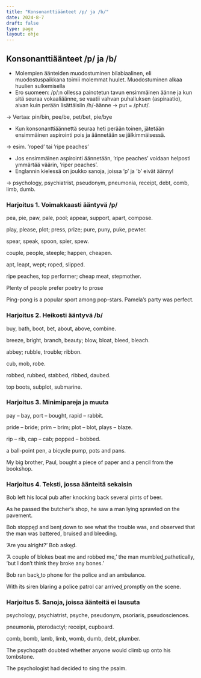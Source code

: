 ```yaml
---
title: "Konsonanttiäänteet /p/ ja /b/"
date: 2024-8-7
draft: false
type: page
layout: ohje
---
```


## Konsonanttiäänteet /p/ ja /b/
- Molempien äänteiden muodostuminen bilabiaalinen, eli muodostuspaikkana toimii molemmat huulet. Muodostuminen alkaa huulien sulkemisella
-	Ero suomeen: /p/:n ollessa painotetun tavun ensimmäinen äänne ja kun sitä seuraa vokaaliäänne, se vaatii vahvan puhalluksen (aspiraatio), aivan kuin perään lisättäisiin /h/-äänne -> put = /phut/.

-> Vertaa: pin/bin, pee/be, pet/bet, pie/bye 
-	Kun konsonanttiäännettä seuraa heti perään toinen, jätetään ensimmäinen aspirointi pois ja äännetään se jälkimmäisessä.

-> esim. ’roped’ tai ’ripe peaches’
-	Jos ensimmäinen aspirointi äännetään, ’ripe peaches’ voidaan helposti ymmärtää väärin, ’riper peaches’.
-	Englannin kielessä on joukko sanoja, joissa ’p’ ja ’b’ eivät äänny!

-> psychology, psychiatrist, pseudonym, pneumonia, receipt, debt, comb, limb, dumb.
	
### Harjoitus 1. Voimakkaasti ääntyvä /p/
pea, pie, paw, pale, pool; appear, support, apart, compose.

play, please, plot; press, prize; pure, puny, puke, pewter.

spear, speak, spoon, spier, spew.

couple, people, steeple; happen, cheapen.

apt, leapt, wept; roped, slipped.

ripe peaches, top performer; cheap meat, stepmother.

Plenty of people prefer poetry to prose 

Ping-pong is a popular sport among pop-stars.
Pamela’s party was perfect.

### Harjoitus 2. Heikosti ääntyvä /b/
buy, bath, boot, bet, about, above, combine. 

breeze, bright, branch, beauty; blow, bloat, bleed, bleach.

abbey; rubble, trouble; ribbon.

cub, mob, robe.

robbed, rubbed, stabbed, ribbed, daubed. 

top boots, subplot, submarine. 
 
### Harjoitus 3. Minimipareja ja muuta
pay – bay, port – bought, rapid – rabbit.

pride – bride; prim – brim; plot – blot, plays – blaze.

rip – rib, cap – cab; popped – bobbed.

a ball-point pen, a bicycle pump, pots and pans. 

My big brother, Paul, bought a piece of paper and a pencil from the bookshop.

### Harjoitus 4. Teksti, jossa äänteitä sekaisin
Bob left his local pub after knocking back several pints of beer. 

As he passed the butcher’s shop, he saw a man lying sprawled on the pavement. 

Bob stoppe͜d and bent͜ down to see what the trouble was, and observed that the man was battered, bruised and bleeding. 

‘Are you alright?’ Bob aske͜d.

‘A couple of blokes beat me and robbed me,’ the man mumbled͜ pathetically, ‘but I don’t think they broke any bones.’ 

Bob ran back͜ to phone for the police and an ambulance. 

With its siren blaring a police patrol car arrived͜ promptly on the scene. 

### Harjoitus 5. Sanoja, joissa äänteitä ei lausuta
psychology, psychiatrist, psyche, pseudonym, psoriaris, pseudosciences.

pneumonia, pterodactyl; receipt, cupboard. 

comb, bomb, lamb, limb, womb, dumb, debt, plumber. 


The psychopath doubted whether anyone would climb up onto his tombstone.

The psychologist had decided to sing the psalm. 
 
